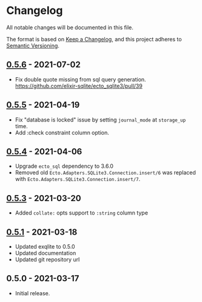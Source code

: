 # Changelog

All notable changes will be documented in this file.

The format is based on [Keep a Changelog][keepachangelog], and this project
adheres to [Semantic Versioning][semver].


## [0.5.6] - 2021-07-02
- Fix double quote missing from sql query generation. https://github.com/elixir-sqlite/ecto_sqlite3/pull/39


## [0.5.5] - 2021-04-19
- Fix "database is locked" issue by setting `journal_mode` at `storage_up` time.
- Add :check constraint column option.


## [0.5.4] - 2021-04-06
- Upgrade `ecto_sql` dependency to 3.6.0
- Removed old `Ecto.Adapters.SQLite3.Connection.insert/6` was replaced with
  `Ecto.Adapters.SQLite3.Connection.insert/7`.


## [0.5.3] - 2021-03-20
- Added `collate:` opts support to `:string` column type


## [0.5.1] - 2021-03-18
- Updated exqlite to 0.5.0
- Updated documentation
- Updated git repository url


## 0.5.0 - 2021-03-17
- Initial release.


[keepachangelog]: <https://keepachangelog.com/en/1.0.0/>
[semver]: <https://semver.org/spec/v2.0.0.html>
[0.5.6]: https://github.com/elixir-sqlite/ecto_sqlite3/compare/v0.5.5...v0.5.6
[0.5.5]: https://github.com/elixir-sqlite/ecto_sqlite3/compare/v0.5.4...v0.5.5
[0.5.4]: https://github.com/elixir-sqlite/ecto_sqlite3/compare/v0.5.3...v0.5.4
[0.5.3]: https://github.com/elixir-sqlite/ecto_sqlite3/compare/v0.5.1...v0.5.3
[0.5.1]: https://github.com/elixir-sqlite/ecto_sqlite3/compare/v0.5.0...v0.5.1
